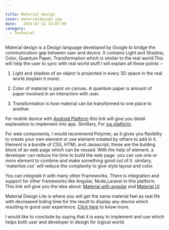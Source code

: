 ```yaml
---

title: Material design
cover: materialdesign.jpg
date:   2015-07-12 14:07:00
category:
  - Technical
---
```


Material design is a Design language developed by Google to bridge the communication gap between user and device. It contains Light and Shadow, Color, Quantum Paper, Transformation which is similar to the real world.This will help the user to sync with real world stuff.I will explain all these points :-

1. Light and shadow of an object is projected in every 3D space in the real world.(explain it more).


2. Color of material is paint on canvas. A quantum paper is amount of paper involved in an interaction with user.

3. Transformation is how material can be transformed to one place to another. 


For mobile device with [Android Platform](https://developer.android.com/design/material/index.html) this link will give you detail explanation to implement into app. Simillary, For [ios platform](https://github.com/nghialv/MaterialKit) .


For web components, I would recommend Polymer, as it gives you flexiblity to create your own element or use element created by others to add in it. Element is a bundle of CSS, HTML and Javascript; these are the bulding block of an web page which can be reused. With the help of element, a developer can reduce his time to build the web page. you can use one or more element to combine and make something good out of it. similary, 'materlize.css' will reduce the complexity to give style layout and color.


You can integrate it with many other Frameworks. There is integration and support for other frameworks like Angular, Node,Laravel in this platform. This link will give you the idea about: [Material with angular](https://material.angularjs.org/latest/#/) and [Material UI](http://material-ui.com/#/) 


Material Design Lite is where you will get the same material feel as real life with decreased loding time for the result to display any device which resulting in good user experience. [Click here](http://www.getmdl.io/) to know more.


I would like to conclude by saying that it is easy to implement and use which helps both user and developer in design for logical world.